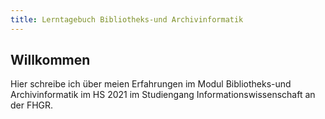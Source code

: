 ```yaml
---
title: Lerntagebuch Bibliotheks-und Archivinformatik
---
```


## Willkommen

  Hier schreibe ich über meien Erfahrungen im Modul Bibliotheks-und Archivinformatik im HS 2021 im Studiengang Informationswissenschaft an der FHGR.
